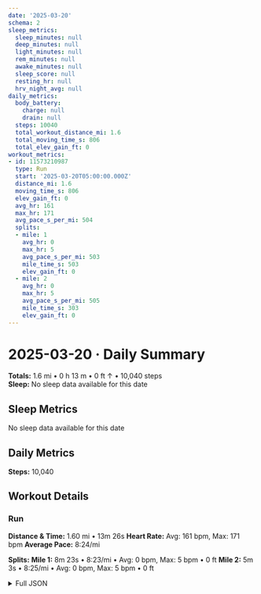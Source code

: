 ```yaml
---
date: '2025-03-20'
schema: 2
sleep_metrics:
  sleep_minutes: null
  deep_minutes: null
  light_minutes: null
  rem_minutes: null
  awake_minutes: null
  sleep_score: null
  resting_hr: null
  hrv_night_avg: null
daily_metrics:
  body_battery:
    charge: null
    drain: null
  steps: 10040
  total_workout_distance_mi: 1.6
  total_moving_time_s: 806
  total_elev_gain_ft: 0
workout_metrics:
- id: 11573210987
  type: Run
  start: '2025-03-20T05:00:00.000Z'
  distance_mi: 1.6
  moving_time_s: 806
  elev_gain_ft: 0
  avg_hr: 161
  max_hr: 171
  avg_pace_s_per_mi: 504
  splits:
  - mile: 1
    avg_hr: 0
    max_hr: 5
    avg_pace_s_per_mi: 503
    mile_time_s: 503
    elev_gain_ft: 0
  - mile: 2
    avg_hr: 0
    max_hr: 5
    avg_pace_s_per_mi: 505
    mile_time_s: 303
    elev_gain_ft: 0
---
```

# 2025-03-20 · Daily Summary
**Totals:** 1.6 mi • 0 h 13 m • 0 ft ↑ • 10,040 steps  
**Sleep:** No sleep data available for this date

## Sleep Metrics
No sleep data available for this date

## Daily Metrics
**Steps:** 10,040

## Workout Details
### Run
**Distance & Time:** 1.60 mi • 13m 26s
**Heart Rate:** Avg: 161 bpm, Max: 171 bpm
**Average Pace:** 8:24/mi

**Splits:**
**Mile 1:** 8m 23s • 8:23/mi • Avg: 0 bpm, Max: 5 bpm • 0 ft
**Mile 2:** 5m 3s • 8:25/mi • Avg: 0 bpm, Max: 5 bpm • 0 ft


<details>
<summary>Full JSON</summary>

```json
{
  "date": "2025-03-20",
  "schema": 2,
  "sleep_metrics": {
    "sleep_minutes": null,
    "deep_minutes": null,
    "light_minutes": null,
    "rem_minutes": null,
    "awake_minutes": null,
    "sleep_score": null,
    "resting_hr": null,
    "hrv_night_avg": null
  },
  "daily_metrics": {
    "body_battery": {
      "charge": null,
      "drain": null
    },
    "steps": 10040,
    "total_workout_distance_mi": 1.6,
    "total_moving_time_s": 806,
    "total_elev_gain_ft": 0
  },
  "workout_metrics": [
    {
      "id": 11573210987,
      "type": "Run",
      "start": "2025-03-20T05:00:00.000Z",
      "distance_mi": 1.6,
      "moving_time_s": 806,
      "elev_gain_ft": 0,
      "avg_hr": 161,
      "max_hr": 171,
      "avg_pace_s_per_mi": 504,
      "splits": [
        {
          "mile": 1,
          "avg_hr": 0,
          "max_hr": 5,
          "avg_pace_s_per_mi": 503,
          "mile_time_s": 503,
          "elev_gain_ft": 0
        },
        {
          "mile": 2,
          "avg_hr": 0,
          "max_hr": 5,
          "avg_pace_s_per_mi": 505,
          "mile_time_s": 303,
          "elev_gain_ft": 0
        }
      ]
    }
  ]
}
```
</details>
